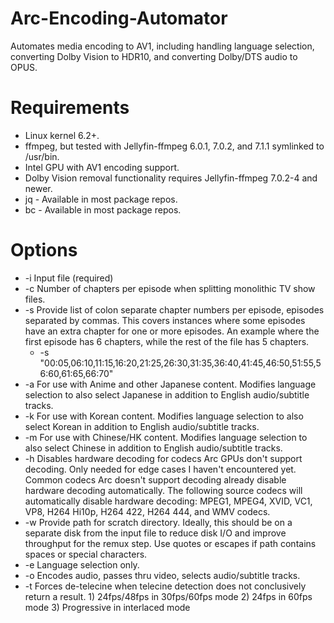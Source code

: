# Arc-Encoding-Automator
Automates media encoding to AV1, including handling language selection, converting Dolby Vision to HDR10, and converting Dolby/DTS audio to OPUS.

# Requirements
- Linux kernel 6.2+.
- ffmpeg, but tested with Jellyfin-ffmpeg 6.0.1, 7.0.2, and 7.1.1 symlinked to /usr/bin.
- Intel GPU with AV1 encoding support.
- Dolby Vision removal functionality requires Jellyfin-ffmpeg 7.0.2-4 and newer.
- jq - Available in most package repos.
- bc - Available in most package repos.

# Options
- -i Input file (required)
- -c Number of chapters per episode when splitting monolithic TV show files.
- -s Provide list of colon separate chapter numbers per episode, episodes separated by commas.  This covers instances where some episodes have an extra chapter for one or more episodes. An example where the first episode has 6 chapters, while the rest of the file has 5 chapters.
  - -s "00:05,06:10,11:15,16:20,21:25,26:30,31:35,36:40,41:45,46:50,51:55,56:60,61:65,66:70"
- -a For use with Anime and other Japanese content.  Modifies language selection to also select Japanese in addition to English audio/subtitle tracks.
- -k For use with Korean content.  Modifies language selection to also select Korean in addition to English audio/subtitle tracks.
- -m For use with Chinese/HK content.  Modifies language selection to also select Chinese in addition to English audio/subtitle tracks.
- -h Disables hardware decoding for codecs Arc GPUs don't support decoding.  Only needed for edge cases I haven't encountered yet.  Common codecs Arc doesn't support decoding already disable hardware decoding automatically.  The following source codecs will automatically disable hardware decoding: MPEG1, MPEG4, XVID, VC1, VP8, H264 Hi10p, H264 422, H264 444, and WMV codecs.
- -w Provide path for scratch directory.  Ideally, this should be on a separate disk from the input file to reduce disk I/O and improve throughput for the remux step.  Use quotes or escapes if path contains spaces or special characters.
- -e Language selection only.
- -o Encodes audio, passes thru video, selects audio/subtitle tracks.
- -t Forces de-telecine when telecine detection does not conclusively return a result.  1) 24fps/48fps in 30fps/60fps mode  2) 24fps in 60fps mode  3) Progressive in interlaced mode

